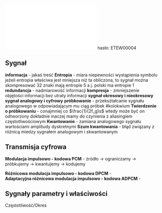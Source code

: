 ![](Notatki/Semestr%203/Podstawy%20telekomunikacji/Wykłady/Wykład%203/PT%20-%20wykład%20nr%203%20(SK).pdf)
hasło: ETEW00004
## Sygnał

**informacja** - jakaś treść
**Entropia** - miara niepewności wystąpienia symbolu
jeżeli entropia właściwa jest mniejsza niż ta obliczona, to sygnał można skompresować
32 znaki mają entropie 5 a j. polski ma entropie 1
**redundancja** - nadmiarowość informacji
**kompresja** - zmniejszenie objętości informacji bez utraty informacji
**sygnał okresowy i nieokresowy**
**sygnał analogowy i cyfrowy**
**próbkowanie** - przekształcanie sygnału analogowego  w odpowiadającym mu ciąg próbek
#kolokwium **Twierdzenie o próbkowaniu** - conajmniej co $\frac{1}{2f_g}s$ wtedy może być on odtworzony dokładnie inaczej mamy do czynienia z aliasingiem częstotliwościowym
**Kwantowanie** - zamiana analogowego sygnału wartościami amplitudy dyskretnymi
**Szum kwantowania** - błąd związany z różnicą miedzy sygnałem analogowym i skwantowanym

## Transmisja cyfrowa
**Modulacja impulsowo - kodowa PCM** - 
żródło -> ograniczamy -> próbkujemy -> kwantujemy -> kodujemy

**Różnicowa modulacja impulsowo - kodowa DPCM** -  
**Adaptacyjna różnicowa modulacja impulsowo - kodowa ADPCM** -  

## Sygnały parametry i właściwości
Częstotliwość/Okres

